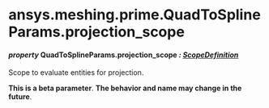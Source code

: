 # ansys.meshing.prime.QuadToSplineParams.projection_scope



#### *property* QuadToSplineParams.projection_scope *: [ScopeDefinition](ansys.meshing.prime.ScopeDefinition.md#ansys.meshing.prime.ScopeDefinition)*

Scope to evaluate entities for projection.

**This is a beta parameter**. **The behavior and name may change in the future**.

<!-- !! processed by numpydoc !! -->
